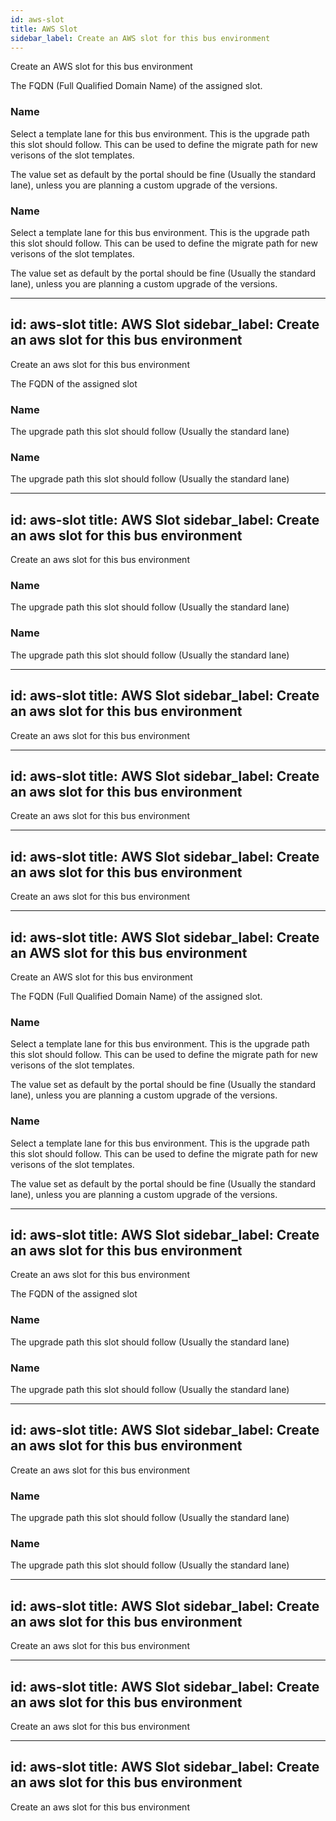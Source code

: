 ```yaml
---
id: aws-slot
title: AWS Slot
sidebar_label: Create an AWS slot for this bus environment
---
```


Create an AWS slot for this bus environment


The FQDN (Full Qualified Domain Name) of the assigned slot.

### Name
Select a template lane for this bus environment. This is the upgrade path this slot should follow. This can be used to define the migrate path for new verisons of the slot templates.

The value set as default by the portal should be fine (Usually the standard lane), unless you are planning a custom upgrade of the versions.



### Name
Select a template lane for this bus environment. This is the upgrade path this slot should follow. This can be used to define the migrate path for new verisons of the slot templates.

The value set as default by the portal should be fine (Usually the standard lane), unless you are planning a custom upgrade of the versions.



---
id: aws-slot
title: AWS Slot
sidebar_label: Create an aws slot for this bus environment
---

Create an aws slot for this bus environment


The FQDN of the assigned slot

### Name
The upgrade path this slot should follow (Usually the standard lane)

### Name
The upgrade path this slot should follow (Usually the standard lane)

---
id: aws-slot
title: AWS Slot
sidebar_label: Create an aws slot for this bus environment
---

Create an aws slot for this bus environment

### Name
The upgrade path this slot should follow (Usually the standard lane)

### Name
The upgrade path this slot should follow (Usually the standard lane)

---
id: aws-slot
title: AWS Slot
sidebar_label: Create an aws slot for this bus environment
---

Create an aws slot for this bus environment

---
id: aws-slot
title: AWS Slot
sidebar_label: Create an aws slot for this bus environment
---

Create an aws slot for this bus environment

---
id: aws-slot
title: AWS Slot
sidebar_label: Create an aws slot for this bus environment
---

Create an aws slot for this bus environment

---
id: aws-slot
title: AWS Slot
sidebar_label: Create an AWS slot for this bus environment
---

Create an AWS slot for this bus environment


The FQDN (Full Qualified Domain Name) of the assigned slot.

### Name
Select a template lane for this bus environment. This is the upgrade path this slot should follow. This can be used to define the migrate path for new verisons of the slot templates.

The value set as default by the portal should be fine (Usually the standard lane), unless you are planning a custom upgrade of the versions.



### Name
Select a template lane for this bus environment. This is the upgrade path this slot should follow. This can be used to define the migrate path for new verisons of the slot templates.

The value set as default by the portal should be fine (Usually the standard lane), unless you are planning a custom upgrade of the versions.



---
id: aws-slot
title: AWS Slot
sidebar_label: Create an aws slot for this bus environment
---

Create an aws slot for this bus environment


The FQDN of the assigned slot

### Name
The upgrade path this slot should follow (Usually the standard lane)

### Name
The upgrade path this slot should follow (Usually the standard lane)

---
id: aws-slot
title: AWS Slot
sidebar_label: Create an aws slot for this bus environment
---

Create an aws slot for this bus environment

### Name
The upgrade path this slot should follow (Usually the standard lane)

### Name
The upgrade path this slot should follow (Usually the standard lane)

---
id: aws-slot
title: AWS Slot
sidebar_label: Create an aws slot for this bus environment
---

Create an aws slot for this bus environment

---
id: aws-slot
title: AWS Slot
sidebar_label: Create an aws slot for this bus environment
---

Create an aws slot for this bus environment

---
id: aws-slot
title: AWS Slot
sidebar_label: Create an aws slot for this bus environment
---

Create an aws slot for this bus environment

